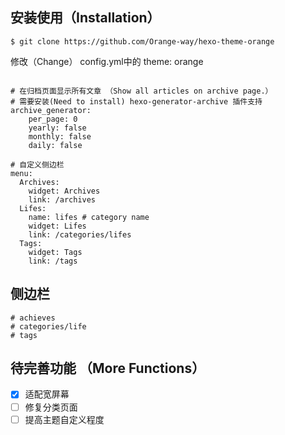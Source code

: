## 安装使用（Installation）
```
$ git clone https://github.com/Orange-way/hexo-theme-orange
```

修改（Change） config.yml中的 theme: orange

```

# 在归档页面显示所有文章 （Show all articles on archive page.）
# 需要安装(Need to install) hexo-generator-archive 插件支持
archive_generator:
    per_page: 0
    yearly: false
    monthly: false
    daily: false

# 自定义侧边栏
menu:
  Archives:
    widget: Archives
    link: /archives
  Lifes:
    name: lifes # category name
    widget: Lifes
    link: /categories/lifes
  Tags:
    widget: Tags
    link: /tags
```

## 侧边栏

```
# achieves
# categories/life
# tags
```

## 待完善功能 （More Functions）
- [x] 适配宽屏幕
- [ ] 修复分类页面
- [ ] 提高主题自定义程度
